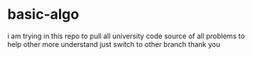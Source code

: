 # basic-algo
i am trying in this repo to pull all university code source of all problems to help other more understand 
just switch to other branch 
thank you
